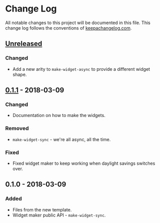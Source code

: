 # Change Log
All notable changes to this project will be documented in this file. This change log follows the conventions of [keepachangelog.com](http://keepachangelog.com/).

## [Unreleased]
### Changed
- Add a new arity to `make-widget-async` to provide a different widget shape.

## [0.1.1] - 2018-03-09
### Changed
- Documentation on how to make the widgets.

### Removed
- `make-widget-sync` - we're all async, all the time.

### Fixed
- Fixed widget maker to keep working when daylight savings switches over.

## 0.1.0 - 2018-03-09
### Added
- Files from the new template.
- Widget maker public API - `make-widget-sync`.

[Unreleased]: https://github.com/your-name/day-10/compare/0.1.1...HEAD
[0.1.1]: https://github.com/your-name/day-10/compare/0.1.0...0.1.1
